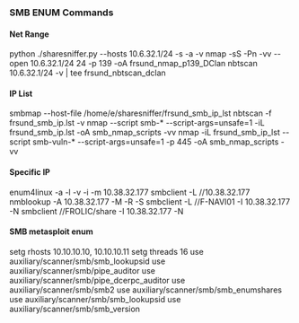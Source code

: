 ### SMB ENUM Commands

#### Net Range
python ./sharesniffer.py --hosts 10.6.32.1/24 -s -a -v
nmap -sS -Pn -vv --open 10.6.32.1/24 24 -p 139 -oA frsund_nmap_p139_DClan
nbtscan 10.6.32.1/24 -v | tee frsund_nbtscan_dclan

#### IP List
smbmap --host-file /home/e/sharesniffer/frsund_smb_ip_lst
nbtscan -f frsund_smb_ip.lst -v
nmap --script smb-* --script-args=unsafe=1 -iL frsund_smb_ip.lst -oA smb_nmap_scripts -vv
nmap -iL frsund_smb_ip_lst --script smb-vuln-* --script-args=unsafe=1 -p 445 -oA smb_nmap_scripts -vv

#### Specific IP
enum4linux -a -l -v -i -m 10.38.32.177
smbclient -L //10.38.32.177
nmblookup -A 10.38.32.177 -M -R -S
smbclient -L //F-NAVI01 -I 10.38.32.177 -N
smbclient //FROLIC/share -I 10.38.32.177 -N

#### SMB metasploit enum
setg rhosts 10.10.10.10, 10.10.10.11
setg threads 16
use auxiliary/scanner/smb/smb_lookupsid
use auxiliary/scanner/smb/pipe_auditor
use auxiliary/scanner/smb/pipe_dcerpc_auditor
use auxiliary/scanner/smb/smb2
use auxiliary/scanner/smb/smb_enumshares
use auxiliary/scanner/smb/smb_lookupsid
use auxiliary/scanner/smb/smb_version
